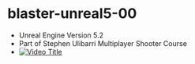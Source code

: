 # blaster-unreal5-00
- Unreal Engine Version 5.2
- Part of Stephen Ulibarri Multiplayer Shooter Course
- [![Video Title](http://img.youtube.com/vi/VIDEO_ID/0.jpg)](https://www.youtube.com/watch?v=VSh71MzSxkU)
